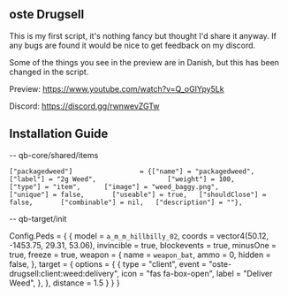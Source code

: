 ## oste Drugsell
This is my first script, it's nothing fancy but thought I'd share it anyway.
If any bugs are found it would be nice to get feedback on my discord.

Some of the things you see in the preview are in Danish, but this has been changed in the script.

Preview:
https://www.youtube.com/watch?v=Q_oGIYpy5Lk

Discord:
https://discord.gg/rwnwevZGTw


## Installation Guide

-- qb-core/shared/items

	["packagedweed"]				 = {["name"] = "packagedweed", 					["label"] = "2g Weed", 		    		["weight"] = 100, 		["type"] = "item", 		["image"] = "weed_baggy.png", 			["unique"] = false, 	  ["useable"] = true, 	["shouldClose"] = false,	   ["combinable"] = nil,   ["description"] = ""},


-- qb-target/init

Config.Peds = {
    {
        model = `a_m_m_hillbilly_02`,
        coords = vector4(50.12, -1453.75, 29.31, 53.06),
        invincible = true,
        blockevents = true,
        minusOne = true,
        freeze = true,
        weapon = {
            name = `weapon_bat`,
            ammo = 0,
            hidden = false,
        },
        target = {
            options = {
                {
                    type = "client",
                    event = "oste-drugsell:client:weed:delivery",
                    icon = "fas fa-box-open",
                    label = "Deliver Weed",
                },
            },
            distance = 1.5
        }
    }
}
